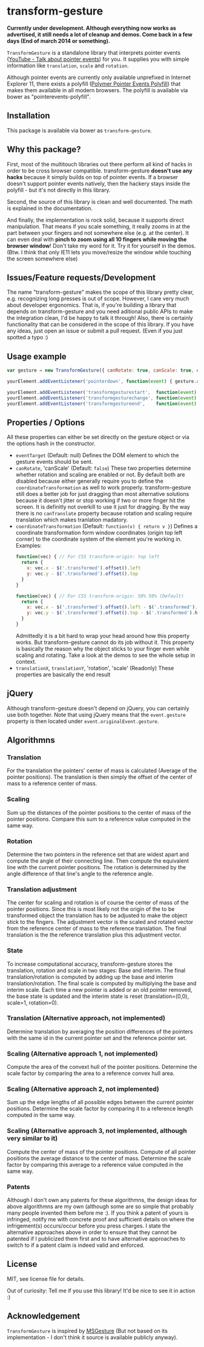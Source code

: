 # transform-gesture

**Currently under development. Although everything now works as advertised, it still needs a lot of cleanup and demos. Come back in a few days (End of march 2014 or something).**

`TransformGesture` is a standalone library that interprets pointer events ([YouTube - Talk about pointer events](http://www.youtube.com/watch?v=l8upftEWslM)) for you. It supplies you with simple information like `translation`, `scale` and `rotation`.

Although pointer events are currently only available unprefixed in Internet Explorer 11, there exists a polyfill ([Polymer Pointer Events Polyfill](https://github.com/polymer/PointerEvents)) that makes them available in all modern browsers. The polyfill is available via bower as "pointerevents-polyfill".

## Installation
This package is available via bower as `transform-gesture`.

## Why this package?
First, most of the multitouch libraries out there perform all kind of hacks in order to be cross browser compatible. transform-gesture **doesn't use any hacks** because it simply builds on top of pointer events. If a browser doesn't support pointer events natively, then the hackery stays inside the polyfill - but it's not directly in this library.

Second, the source of this library is clean and well documented. The math is explained in the documentation.

And finally, the implementation is rock solid, because it supports direct manipulation. That means if you scale something, it really zooms in at the part between your fingers and not somewhere else (e.g. at the center). It can even deal with **pinch to zoom using all 10 fingers while moving the browser window**! Don't take my word for it. Try it for yourself in the demos. (Btw. I think that only IE11 lets you move/resize the window while touching the screen somewhere else)

## Issues/Feature requests/Development
The name "transform-gesture" makes the scope of this library pretty clear, e.g. recognizing long presses is out of scope. However, I care very much about developer ergonomics. That is, if you're building a library that depends on transform-gesture and you need aditional public APIs to make the integration clean, I'd be happy to talk it through! Also, there is certainly functionality that can be considered in the scope of this library. If you have any ideas, just open an issue or submit a pull request. (Even if you just spotted a typo :)

## Usage example
``` JavaScript
var gesture = new TransformGesture({ canRotate: true, canScale: true, eventTarget: yourElement })

yourElement.addEventListener('pointerdown', function(event) { gesture.addPointer(event) })

yourElement.addEventListener('transformgesturestart',  function(event) { /* event.gesture */ ... })
yourElement.addEventListener('transformgesturechange', function(event) { ... })
yourElement.addEventListener('transformgestureend',    function(event) { ... })
```

## Properties / Options
All these properties can either be set directly on the gesture object or via the options hash in the constructor.

- `eventTarget` (Default: null) Defines the DOM element to which the gesture events should be sent.
- `canRotate`, 'canScale' (Default: `false`) These two properties determine whether rotation and scaling are enabled or not. By default both are disabled because either generally require you to define the `coordinateTransformation` as well to work properly. transform-gesture still does a better job for just dragging than most alternative solutions because it doesn't jitter or stop working if two or more finger hit the screen. It is definitly not overkill to use it just for dragging. By the way there is no `canTranslate` property because rotation and scaling require translation which makes tranlation madatory.
- `coordinateTransformation` (Default: `function(v) { return v }`) Defines a coordinate transformation form window coordinates (origin top left corner) to the coordinate system of the element you're working in.
  Examples:
  ``` JavaScript
  function(vec) { // For CSS transform-origin: top left
    return {
      x: vec.x - $('.transformed').offset().left
      y: vec.y - $('.transformed').offset().top
    }
  }
  ```
  ``` JavaScript
  function(vec) { // For CSS transform-origin: 50% 50% (Default)
    return {
      x: vec.x - $('.transformed').offset().left - $('.transformed').width()/2
      y: vec.y - $('.transformed').offset().top - $('.transformed').height()/2
    }
  }
  ```
  Admittedly it is a bit hard to wrap your head around how this property works. But transform-gesture cannot do its job without it. This property is basically the reason why the object sticks to your finger even while scaling and rotating. Take a look at the demos to see the whole setup in context.
- `translationX`, `translationY`, 'rotation', 'scale' (Readonly) These properties are basically the end result

## jQuery
Although transform-gesture doesn't depend on jQuery, you can certainly use both together. Note that using jQuery means that the `event.gesture` property is then located under `event.originalEvent.gesture`.

## Algorithmns
### Translation
For the translation the pointers' center of mass is calculated (Average of the pointer positions). The translation is then simply the offset of the center of mass to a reference center of mass.

### Scaling
Sum up the distances of the pointer positions to the center of mass of the pointer positions. Compare this sum to a reference value computed in the same way.

### Rotation
Determine the two pointers in the reference set that are widest apart and compute the angle of their connecting line. Then compute the equivalent line with the current pointer positions. The rotation is determined by the angle difference of that line's angle to the reference angle.

### Translation adjustment
The center for scaling and rotation is of course the center of mass of the pointer positions. Since this is most likely not the origin of the to be transformed object the translation has to be adjusted to make the object stick to the fingers. The adjustment vector is the scaled and rotated vector from the reference center of mass to the reference translation. The final translation is the the reference translation plus this adjustment vector.

### State
To increase computational accuracy, transform-gesture stores the translation, rotation and scale in two stages: Base and interim. The final translation/rotation is computed by adding up the base and interim translation/rotation. The final scale is computed by multiplying the base and interim scale. Each time a new pointer is added or an old pointer removed, the base state is updated and the interim state is reset (translation=(0,0), scale=1, rotation=0).

### Translation (Alternative approach, not implemented)
Determine translation by averaging the position differences of the pointers with the same id in the current pointer set and the reference pointer set.

### Scaling (Alternative approach 1, not implemented)
Compute the area of the convext hull of the pointer positions. Determine the scale factor by comparing the area to a reference convex hull area.

### Scaling (Alternative approach 2, not implemented)
Sum up the edge lengths of all possible edges between the current pointer positions. Determine the scale factor by comparing it to a reference length computed in the same way.

### Scaling (Alternative approach 3, not implemented, although very similar to it)
Compute the center of mass of the pointer positions. Compute of all pointer positions the average distance to the center of mass. Determine the scale factor by comparing this average to a reference value computed in the same way.

### Patents
Although I don't own any patents for these algorithmns, the design ideas for above algorithmns are my own (although some are so simple that probably many people invented them before me :). If you think a patent of yours is infringed, notify me with concrete proof and sufficient details on where the infrigement(s) occurs/occur before you press charges. I state the alternative approaches above in order to ensure that they cannot be patented if I publicized them first and to have alternative approaches to switch to if a patent claim is indeed valid and enforced.

## License
MIT, see license file for details.

Out of curiosity: Tell me if you use this library! It'd be nice to see it in action :)

## Acknowledgement
`TransformGesture` is inspired by [MSGesture](http://msdn.microsoft.com/en-us/library/windows/apps/hh968035.aspx) (But not based on its implementation - I don't think it source is available publicly anyway).